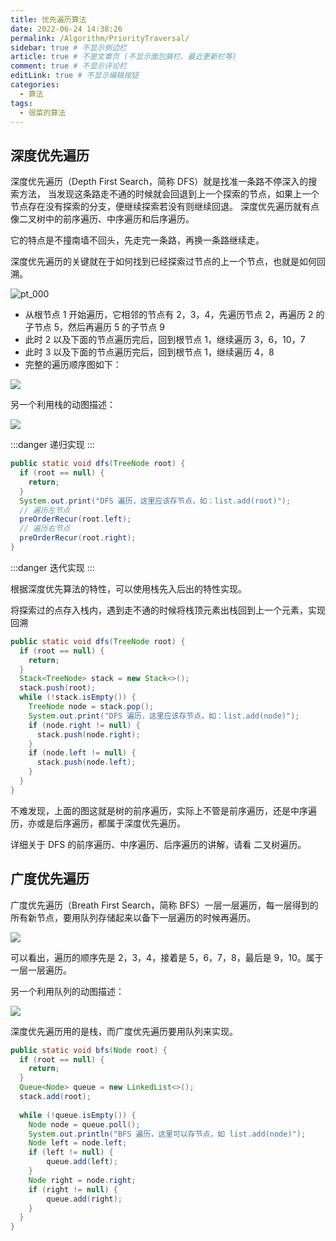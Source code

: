 ```yaml
---
title: 优先遍历算法
date: 2022-06-24 14:38:26
permalink: /Algorithm/PriorityTraversal/
sidebar: true # 不显示侧边栏
article: true # 不是文章页 (不显示面包屑栏、最近更新栏等)
comment: true # 不显示评论栏
editLink: true # 不显示编辑按钮
categories:
  - 算法
tags:
  - 很菜的算法
---
```


## 深度优先遍历

深度优先遍历（Depth First Search，简称 DFS）就是找准一条路不停深入的搜索方法，
当发现这条路走不通的时候就会回退到上一个探索的节点，如果上一个节点存在没有探索的分支，便继续探索若没有则继续回退。
深度优先遍历就有点像二叉树中的前序遍历、中序遍历和后序遍历。

它的特点是不撞南墙不回头，先走完一条路，再换一条路继续走。

深度优先遍历的关键就在于如何找到已经探索过节点的上一个节点，也就是如何回溯。

![pt_000](/assets/algorithm/priorityTraversal/pt_000.jpg)

<!-- more -->

- 从根节点 1 开始遍历，它相邻的节点有 2，3，4，先遍历节点 2，再遍历 2 的子节点 5，然后再遍历 5 的子节点 9
- 此时 2 以及下面的节点遍历完后，回到根节点 1，继续遍历 3，6，10，7
- 此时 3 以及下面的节点遍历完后，回到根节点 1，继续遍历 4，8
- 完整的遍历顺序图如下：

<img src="~@assets/algorithm/priorityTraversal/pt_001.jpg" />

另一个利用栈的动图描述：

<img src="~@assets/algorithm/priorityTraversal/pt_002.gif" />

:::danger
递归实现
:::

```java
public static void dfs(TreeNode root) {
  if (root == null) {
    return;
  }
  System.out.print("DFS 遍历，这里应该存节点，如：list.add(root)");
  // 遍历左节点 
  preOrderRecur(root.left);
  // 遍历右节点 
  preOrderRecur(root.right);
}
```

:::danger
迭代实现
:::

根据深度优先算法的特性，可以使用栈先入后出的特性实现。

将探索过的点存入栈内，遇到走不通的时候将栈顶元素出栈回到上一个元素，实现回溯

```java
public static void dfs(TreeNode root) {
  if (root == null) {
  	return;
  }
  Stack<TreeNode> stack = new Stack<>();
  stack.push(root);
  while (!stack.isEmpty()) {
  	TreeNode node = stack.pop();
  	System.out.print("DFS 遍历，这里应该存节点，如：list.add(node)");
  	if (node.right != null) {
  	  stack.push(node.right);
  	}
  	if (node.left != null) {
  	  stack.push(node.left);
  	}
  }
}
```

不难发现，上面的图这就是树的前序遍历，实际上不管是前序遍历，还是中序遍历，亦或是后序遍历，都属于深度优先遍历。

详细关于 DFS 的前序遍历、中序遍历、后序遍历的讲解，请看 二叉树遍历。

## 广度优先遍历

广度优先遍历（Breath First Search，简称 BFS）一层一层遍历，每一层得到的所有新节点，要用队列存储起来以备下一层遍历的时候再遍历。

<img src="~@assets/algorithm/priorityTraversal/pt_003.gif" />

可以看出，遍历的顺序先是 2，3，4，接着是 5，6，7，8，最后是 9，10。属于一层一层遍历。

另一个利用队列的动图描述：

<img src="~@assets/algorithm/priorityTraversal/pt_004.gif" />

深度优先遍历用的是栈，而广度优先遍历要用队列来实现。

```java 
public static void bfs(Node root) { 
  if (root == null) { 
    return; 
  } 
  Queue<Node> queue = new LinkedList<>(); 
  stack.add(root); 
 
  while (!queue.isEmpty()) { 
    Node node = queue.poll(); 
    System.out.println("BFS 遍历，这里可以存节点，如 list.add(node)"); 
    Node left = node.left; 
    if (left != null) { 
        queue.add(left); 
    } 
    Node right = node.right; 
    if (right != null) { 
        queue.add(right); 
    } 
  } 
} 
```
